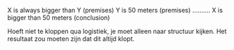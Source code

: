 X is always bigger than Y (premises)
Y is 50 meters (premises)
..........
X is bigger than 50 meters (conclusion)



Hoeft niet te kloppen qua logistiek, je moet alleen naar structuur kijken. Het resultaat zou moeten zijn dat dit altijd klopt.

